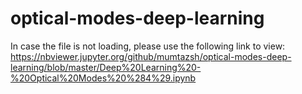 # optical-modes-deep-learning

In case the file is not loading, please use the following link to view:
https://nbviewer.jupyter.org/github/mumtazsh/optical-modes-deep-learning/blob/master/Deep%20Learning%20-%20Optical%20Modes%20%284%29.ipynb
